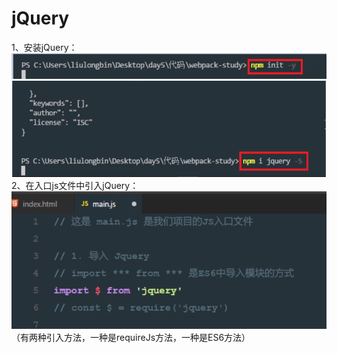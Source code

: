 # jQuery
1、安装jQuery：  
![image](./assets/jq-1.png)  
![image](./assets/jq-2.png)  
2、在入口js文件中引入jQuery：  
![image](./assets/jq-3.png)   
（有两种引入方法，一种是requireJs方法，一种是ES6方法）  